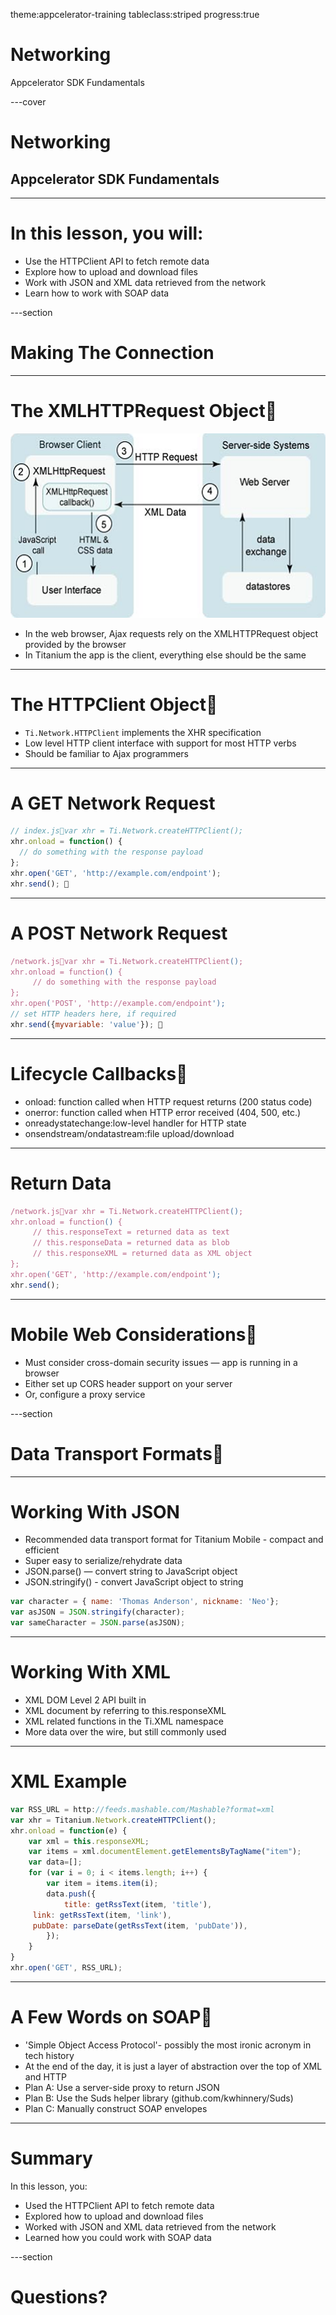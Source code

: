 theme:appcelerator-training
tableclass:striped
progress:true

# Networking

Appcelerator SDK Fundamentals

---cover

# Networking

## Appcelerator SDK Fundamentals

--- 

# In this lesson, you will:

- Use the HTTPClient API to fetch remote data
- Explore how to upload and download files
- Work with JSON and XML data retrieved from the network
- Learn how to work with SOAP data

---section

# Making The Connection

---

# The XMLHTTPRequest Object
![css width:50%;](../assets/image6.png)

- In the web browser, Ajax requests rely on the XMLHTTPRequest object provided by the browser
- In Titanium the app is the client, everything else should be the same

---

# The HTTPClient Object
- ```Ti.Network.HTTPClient``` implements the XHR specification
- Low level HTTP client interface with support for most HTTP verbs
- Should be familiar to Ajax programmers

---

# A GET Network Request

```javascript
// index.jsvar xhr = Ti.Network.createHTTPClient(); 
xhr.onload = function() { 
  // do something with the response payload 
}; 
xhr.open('GET', 'http://example.com/endpoint'); 
xhr.send(); 
```

---

# A POST Network Request

```javascript
/network.jsvar xhr = Ti.Network.createHTTPClient(); 
xhr.onload = function() { 
     // do something with the response payload 
}; 
xhr.open('POST', 'http://example.com/endpoint'); 
// set HTTP headers here, if required 
xhr.send({myvariable: 'value'}); 
```

---

# Lifecycle Callbacks
- onload: function called when HTTP request returns (200 status code)
- onerror: function called when HTTP error received (404, 500, etc.)
- onreadystatechange:low-level handler for HTTP state
- onsendstream/ondatastream:file upload/download

---

# Return Data

```javascript
/network.jsvar xhr = Ti.Network.createHTTPClient(); 
xhr.onload = function() { 
     // this.responseText = returned data as text 
     // this.responseData = returned data as blob 
     // this.responseXML = returned data as XML object 
}; 
xhr.open('GET', 'http://example.com/endpoint'); 
xhr.send();
```

---

# Mobile Web Considerations
- Must consider cross-domain security issues — app is running in a browser
- Either set up CORS header support on your server
- Or, configure a proxy service

---section

# Data Transport Formats
---

# Working With JSON

- Recommended data transport format for Titanium Mobile - compact and efficient
- Super easy to serialize/rehydrate data
- JSON.parse() — convert string to JavaScript object
- JSON.stringify() - convert JavaScript object to string

```javascript
var character = { name: 'Thomas Anderson', nickname: 'Neo'}; 
var asJSON = JSON.stringify(character); 
var sameCharacter = JSON.parse(asJSON); 
```

---

# Working With XML

- XML DOM Level 2 API built in
- XML document by referring to this.responseXML
- XML related functions in the Ti.XML namespace
- More data over the wire, but still commonly used

---

# XML Example

```javascript
var RSS_URL = http://feeds.mashable.com/Mashable?format=xml
var xhr = Titanium.Network.createHTTPClient();
xhr.onload = function(e) {
    var xml = this.responseXML;
    var items = xml.documentElement.getElementsByTagName("item");
    var data=[];
    for (var i = 0; i < items.length; i++) {
        var item = items.item(i);
        data.push({
            title: getRssText(item, 'title'),
	 link: getRssText(item, 'link'),
	 pubDate: parseDate(getRssText(item, 'pubDate')),
        });
    }
}
xhr.open('GET', RSS_URL);
```

---

# A Few Words on SOAP
- 'Simple Object Access Protocol'- possibly the most ironic acronym in tech history
- At the end of the day, it is just a layer of abstraction over the top of XML and HTTP
- Plan A: Use a server-side proxy to return JSON
- Plan B: Use the Suds helper library (github.com/kwhinnery/Suds)
- Plan C: Manually construct SOAP envelopes

---

# Summary

In this lesson, you:

- Used the HTTPClient API to fetch remote data
- Explored how to upload and download files
- Worked with JSON and XML data retrieved from the network
- Learned how you could work with SOAP data

---section

# Questions?
